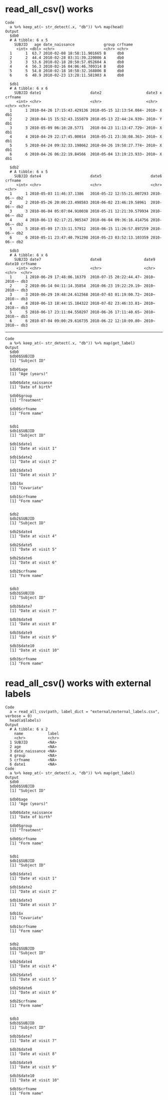 # read_all_csv() works

    Code
      a %>% keep_at(~ str_detect(.x, "db")) %>% map(head)
    Output
      $db0
      # A tibble: 6 x 5
        SUBJID   age date_naissance             group crfname
         <int> <dbl> <chr>                      <chr> <chr>  
      1      1  63.7 2010-02-08 18:58:11.901665 B     db0    
      2      2  44.4 2010-02-28 03:31:39.220086 A     db0    
      3      3  53.6 2010-02-18 20:50:57.052604 A     db0    
      4      4  56.3 2010-02-16 04:06:46.709314 B     db0    
      5      5  54.0 2010-02-18 10:58:32.168806 B     db0    
      6      6  48.9 2010-02-23 13:28:11.581903 A     db0    
      
      $db1
      # A tibble: 6 x 6
        SUBJID date1                      date2                    date3 x     crfname
         <int> <chr>                      <chr>                    <chr> <chr> <chr>  
      1      1 2010-04-26 17:15:43.429136 2010-05-15 12:13:54.084~ 2010~ X     db1    
      2      2 2010-04-15 15:52:43.155079 2010-05-13 22:44:24.939~ 2010~ Y     db1    
      3      3 2010-05-09 06:10:28.5771   2010-04-23 11:13:47.729~ 2010~ X     db1    
      4      4 2010-04-29 22:17:45.00014  2010-05-21 23:38:08.363~ 2010~ X     db1    
      5      5 2010-04-24 09:32:33.198662 2010-04-26 19:58:27.774~ 2010~ X     db1    
      6      6 2010-04-26 06:22:19.84566  2010-05-04 13:19:23.933~ 2010~ X     db1    
      
      $db2
      # A tibble: 6 x 5
        SUBJID date4                      date5                      date6     crfname
         <int> <chr>                      <chr>                      <chr>     <chr>  
      1      1 2010-05-03 11:46:37.1386   2010-05-22 12:55:21.007293 2010-06-~ db2    
      2      2 2010-05-26 20:06:23.498583 2010-06-02 23:46:19.58961  2010-06-~ db2    
      3      3 2010-06-04 05:07:04.910038 2010-05-21 12:21:39.579934 2010-06-~ db2    
      4      4 2010-06-13 02:17:21.905347 2010-06-04 09:36:16.414756 2010-06-~ db2    
      5      5 2010-05-09 17:33:11.57912  2010-06-15 11:26:57.897259 2010-06-~ db2    
      6      6 2010-05-11 23:47:40.791298 2010-05-23 03:52:13.103359 2010-06-~ db2    
      
      $db3
      # A tibble: 6 x 6
        SUBJID date7                      date8                   date9 date10 crfname
         <int> <chr>                      <chr>                   <chr> <chr>  <chr>  
      1      1 2010-06-29 17:48:06.16379  2010-07-15 20:22:44.47~ 2010~ 2010-~ db3    
      2      2 2010-06-14 04:11:14.35854  2010-06-23 19:22:29.19~ 2010~ 2010-~ db3    
      3      3 2010-06-29 19:48:24.612568 2010-07-03 01:19:00.72~ 2010~ 2010-~ db3    
      4      4 2010-06-13 18:44:15.184322 2010-07-02 23:46:33.81~ 2010~ 2010-~ db3    
      5      5 2010-06-17 23:11:04.550297 2010-06-26 17:11:40.65~ 2010~ 2010-~ db3    
      6      6 2010-07-04 09:00:29.616735 2010-06-22 12:18:09.80~ 2010~ 2010-~ db3    
      

---

    Code
      a %>% keep_at(~ str_detect(.x, "db")) %>% map(get_label)
    Output
      $db0
      $db0$SUBJID
      [1] "Subject ID"
      
      $db0$age
      [1] "Age (years)"
      
      $db0$date_naissance
      [1] "Date of birth"
      
      $db0$group
      [1] "Treatment"
      
      $db0$crfname
      [1] "Form name"
      
      
      $db1
      $db1$SUBJID
      [1] "Subject ID"
      
      $db1$date1
      [1] "Date at visit 1"
      
      $db1$date2
      [1] "Date at visit 2"
      
      $db1$date3
      [1] "Date at visit 3"
      
      $db1$x
      [1] "Covariate"
      
      $db1$crfname
      [1] "Form name"
      
      
      $db2
      $db2$SUBJID
      [1] "Subject ID"
      
      $db2$date4
      [1] "Date at visit 4"
      
      $db2$date5
      [1] "Date at visit 5"
      
      $db2$date6
      [1] "Date at visit 6"
      
      $db2$crfname
      [1] "Form name"
      
      
      $db3
      $db3$SUBJID
      [1] "Subject ID"
      
      $db3$date7
      [1] "Date at visit 7"
      
      $db3$date8
      [1] "Date at visit 8"
      
      $db3$date9
      [1] "Date at visit 9"
      
      $db3$date10
      [1] "Date at visit 10"
      
      $db3$crfname
      [1] "Form name"
      
      

# read_all_csv() works with external labels

    Code
      a = read_all_csv(path, label_dict = "external/external_labels.csv", verbose = 0)
      head(a$labels)
    Output
      # A tibble: 6 x 2
        name           label
        <chr>          <chr>
      1 SUBJID         <NA> 
      2 age            <NA> 
      3 date_naissance <NA> 
      4 group          <NA> 
      5 crfname        <NA> 
      6 date1          <NA> 
    Code
      a %>% keep_at(~ str_detect(.x, "db")) %>% map(get_label)
    Output
      $db0
      $db0$SUBJID
      [1] "Subject ID"
      
      $db0$age
      [1] "Age (years)"
      
      $db0$date_naissance
      [1] "Date of birth"
      
      $db0$group
      [1] "Treatment"
      
      $db0$crfname
      [1] "Form name"
      
      
      $db1
      $db1$SUBJID
      [1] "Subject ID"
      
      $db1$date1
      [1] "Date at visit 1"
      
      $db1$date2
      [1] "Date at visit 2"
      
      $db1$date3
      [1] "Date at visit 3"
      
      $db1$x
      [1] "Covariate"
      
      $db1$crfname
      [1] "Form name"
      
      
      $db2
      $db2$SUBJID
      [1] "Subject ID"
      
      $db2$date4
      [1] "Date at visit 4"
      
      $db2$date5
      [1] "Date at visit 5"
      
      $db2$date6
      [1] "Date at visit 6"
      
      $db2$crfname
      [1] "Form name"
      
      
      $db3
      $db3$SUBJID
      [1] "Subject ID"
      
      $db3$date7
      [1] "Date at visit 7"
      
      $db3$date8
      [1] "Date at visit 8"
      
      $db3$date9
      [1] "Date at visit 9"
      
      $db3$date10
      [1] "Date at visit 10"
      
      $db3$crfname
      [1] "Form name"
      
      

